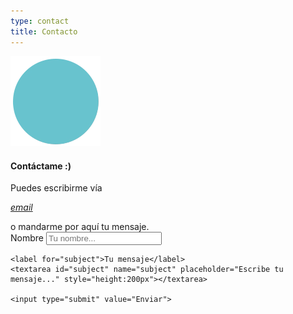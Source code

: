 ```yaml
---
type: contact
title: Contacto
---
```


<div style="align: center; margin-bottom:4%;">
<img src="/images/send140px.gif" alt="email" >
</div>

#### Contáctame :)
Puedes escribirme vía <address class=".textcontacttitle"> <a href="mailto:sandra.m.revilla@gmail.com"> email </a>
</address> o mandarme por aquí tu mensaje.
<!-- 
<address class=".textcontacttitle">
<a href="mailto:sandra.m.revilla@gmail.com">Contáctame :)</a>
</address>
-->

<div class="container">
  
  <form method="post" action="mailto:sandra.m.revilla@gmail.com">
    <label for="fname">Nombre</label>
    <input type="text" id="fname" name="firstname" placeholder="Tu nombre...">

    <label for="subject">Tu mensaje</label>
    <textarea id="subject" name="subject" placeholder="Escribe tu mensaje..." style="height:200px"></textarea>

    <input type="submit" value="Enviar">

  </form>
</div>
